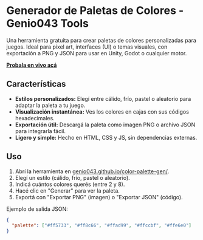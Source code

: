 # Generador de Paletas de Colores - Genio043 Tools

Una herramienta gratuita para crear paletas de colores personalizadas para juegos. Ideal para pixel art, interfaces (UI) o temas visuales, con exportación a PNG y JSON para usar en Unity, Godot o cualquier motor.

**[Probala en vivo acá](https://genio043.github.io/color-palette-gen/)**

## Características
- **Estilos personalizados:** Elegí entre cálido, frío, pastel o aleatorio para adaptar la paleta a tu juego.  
- **Visualización instantánea:** Ves los colores en cajas con sus códigos hexadecimales.  
- **Exportación útil:** Descargá la paleta como imagen PNG o archivo JSON para integrarla fácil.  
- **Ligero y simple:** Hecho en HTML, CSS y JS, sin dependencias externas.  

## Uso
1. Abrí la herramienta en [genio043.github.io/color-palette-gen/](https://genio043.github.io/color-palette-gen/).  
2. Elegí un estilo (cálido, frío, pastel o aleatorio).  
3. Indicá cuántos colores querés (entre 2 y 8).  
4. Hacé clic en "Generar" para ver la paleta.  
5. Exportá con "Exportar PNG" (imagen) o "Exportar JSON" (código).  

Ejemplo de salida JSON:
```json
{
  "palette": ["#ff5733", "#ff8c66", "#ffad99", "#ffccbf", "#ffe6e0"]
}
